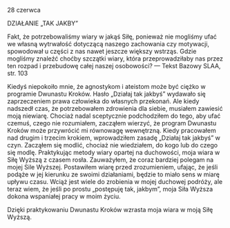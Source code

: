 28 czerwca

DZIAŁANIE „TAK JAKBY”

 Fakt, że potrzebowaliśmy wiary w jakąś Siłę, ponieważ nie mogliśmy ufać we własną wytrwałość dotyczącą naszego zachowania czy motywacji, spowodował u części z nas nawet jeszcze większy wstrząs. Gdzie mogliśmy znaleźć choćby szczątki wiary, która przeprowadziłaby nas przez ten rozpad i przebudowę całej naszej osobowości? — Tekst Bazowy SLAA, str. 103

 Kiedyś niepokoiło mnie, że agnostykom i ateistom może być ciężko w programie Dwunastu Kroków. Hasło „Działaj tak jakbyś” wydawało się zaprzeczeniem prawa człowieka do własnych przekonań. Ale kiedy nadszedł czas, że potrzebowałem zdrowienia dla siebie, musiałem zawiesić moją niewiarę. Chociaż nadal sceptycznie podchodziłem do tego, aby ufać czemuś, czego nie rozumiałem, zacząłem wierzyć, że program Dwunastu Kroków może przywrócić mi równowagę wewnętrzną. Kiedy pracowałem nad drugim i trzecim krokiem, wprowadziłem zasadę „Działaj tak jakbyś” w czyn. Zacząłem się modlić, chociaż nie wiedziałem, do kogo lub do czego się modlę. Praktykując metody wiary opartej na duchowości, moja wiara w Siłę Wyższą z czasem rosła. Zauważyłem, że coraz bardziej polegam na mojej Sile Wyższej. Postawiłem wiarę przed zrozumieniem, ufając, że jeśli podąże w jej kierunku ze swoimi działaniami, będzie to miało sens w miarę upływu czasu. Wciąż jest wiele do zrobienia w mojej duchowej podróży, ale teraz wiem, że jeśli po prostu „postępuję tak, jakbym”, moja Siła Wyższa dokona wspaniałej pracy w moim życiu.

 Dzięki praktykowaniu Dwunastu Kroków wzrasta moja wiara w moją Siłę Wyższą.
